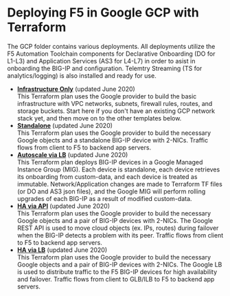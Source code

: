 # Deploying F5 in Google GCP with Terraform
The GCP folder contains various deployments. All deployments utilize the F5 Automation Toolchain components for Declarative Onboarding (DO for L1-L3) and Application Services (AS3 for L4-L7) in order to asist in onboarding the BIG-IP and configuration. Telemtry Streaming (TS for analytics/logging) is also installed and ready for use.

  - **[Infrastructure Only](Infrastructure-only)** (updated June 2020) <br> This Terraform plan uses the Google provider to build the basic infrastructure with VPC networks, subnets, firewall rules, routes, and storage buckets. Start here if you don't have an existing GCP network stack yet, and then move on to the other templates below.
  - **[Standalone](Standalone)** (updated June 2020) <br> This Terraform plan uses the Google provider to build the necessary Google objects and a standalone BIG-IP device with 2-NICs. Traffic flows from client to F5 to backend app servers.
  - **[Autoscale via LB](Autoscale_via_lb)** (updated June 2020) <br> This Terraform plan deploys BIG-IP devices in a Google Managed Instance Group (MIG). Each device is standalone, each device retrieves its onboarding from custom-data, and each device is treated as immutable. Network/Application changes are made to Terraform TF files (or DO and AS3 json files), and the Google MIG will perform rolling upgrades of each BIG-IP as a result of modified custom-data.
  - **[HA via API](HA_via_api)** (updated June 2020) <br> This Terraform plan uses the Google provider to build the necessary Google objects and a pair of BIG-IP devices with 2-NICs. The Google REST API is used to move cloud objects (ex. IPs, routes) during failover when the BIG-IP detects a problem with its peer. Traffic flows from client to F5 to backend app servers.
  - **[HA via LB](HA_via_lb)** (updated June 2020) <br> This Terraform plan uses the Google provider to build the necessary Google objects and a pair of BIG-IP devices with 2-NICs. The Google LB is used to distribute traffic to the F5 BIG-IP devices for high availability and failover. Traffic flows from client to GLB/ILB to F5 to backend app servers.
  

